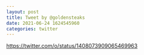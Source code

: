 ```yaml
--- 
layout: post 
title: Tweet by @goldensteaks 
date: 2021-06-24 1624545960 
categories: twitter 
--- 
```

https://twitter.com/o/status/1408073909065469963